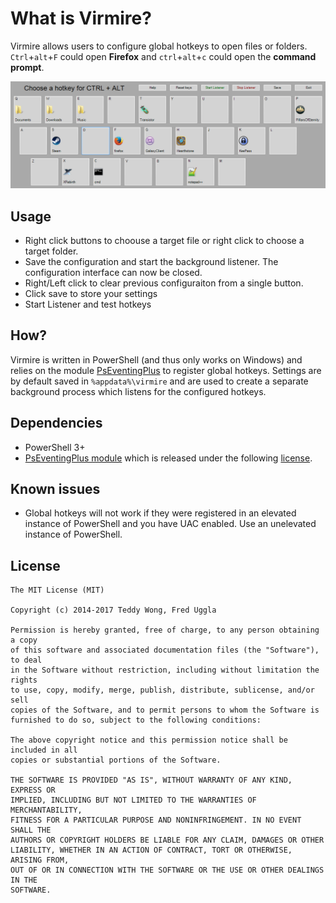 What is Virmire?
================

Virmire allows users to configure global hotkeys to open files or folders. `Ctrl`+`alt`+`F` could open **Firefox** and `ctrl`+`alt`+`c` could open the **command prompt**.

![Virmire GUI](https://raw.githubusercontent.com/fledo/virmire/4bed844827a435df1c4ffe100bd674530936172d/vimrire.png)

Usage
-----

 - Right click buttons to choouse a target file or right click to choose a target folder.
 - Save the configuration and start the background listener. The configuration interface can now be closed.
 - Right/Left click to clear previous configuraiton from a single button.
 - Click save to store your settings
 - Start Listener and test hotkeys

How?
----

Virmire is written in PowerShell (and thus only works on Windows) and relies on the module [PsEventingPlus](http://pseventing.codeplex.com/releases/view/66587) to register global hotkeys. Settings are by default saved in `%appdata%\virmire` and are used to create a separate background process which listens for the configured hotkeys.
 
Dependencies
------------

 - PowerShell 3+
 - [PsEventingPlus module](http://pseventing.codeplex.com/releases/view/66587) which is released under the following [license](http://pseventing.codeplex.com/license).

Known issues
------------

 - Global hotkeys will not work if they were registered in an elevated instance of PowerShell and you have UAC enabled. Use an unelevated instance of PowerShell.

License
-------

```
The MIT License (MIT)

Copyright (c) 2014-2017 Teddy Wong, Fred Uggla

Permission is hereby granted, free of charge, to any person obtaining a copy
of this software and associated documentation files (the "Software"), to deal
in the Software without restriction, including without limitation the rights
to use, copy, modify, merge, publish, distribute, sublicense, and/or sell
copies of the Software, and to permit persons to whom the Software is
furnished to do so, subject to the following conditions:

The above copyright notice and this permission notice shall be included in all
copies or substantial portions of the Software.

THE SOFTWARE IS PROVIDED "AS IS", WITHOUT WARRANTY OF ANY KIND, EXPRESS OR
IMPLIED, INCLUDING BUT NOT LIMITED TO THE WARRANTIES OF MERCHANTABILITY,
FITNESS FOR A PARTICULAR PURPOSE AND NONINFRINGEMENT. IN NO EVENT SHALL THE
AUTHORS OR COPYRIGHT HOLDERS BE LIABLE FOR ANY CLAIM, DAMAGES OR OTHER
LIABILITY, WHETHER IN AN ACTION OF CONTRACT, TORT OR OTHERWISE, ARISING FROM,
OUT OF OR IN CONNECTION WITH THE SOFTWARE OR THE USE OR OTHER DEALINGS IN THE
SOFTWARE.
```
